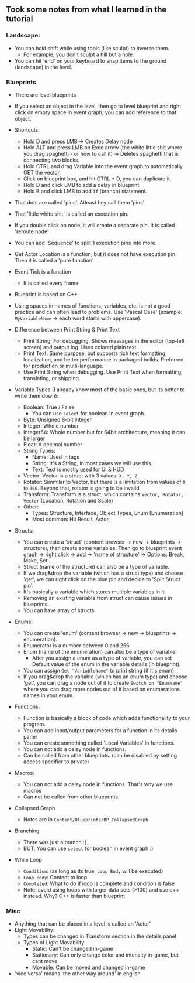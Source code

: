 ## Took some notes from what I learned in the tutorial

### Landscape:
- You can hold shift while using tools (like sculpt) to inverse them.
  - For example, you don't sculpt a hill but a hole.
- You can hit 'end' on your keyboard to snap items to the ground (landscape) in the level.

### Blueprints
- There are level blueprints
- If you select an object in the level, then go to level blueprint and right click on empty space in event graph, you can add reference to that object.
- Shortcuts:
  - Hold D and press LMB -> Creates Delay node
  - Hold ALT and press LMB on Exec arrow (the white little shit where you drag spaghetti - or how to call it) -> Deletes spaghetti that is connecting two blocks.
  - Hold CTRL and drag Variable into the event graph to automatically GET the vector.
  - Click on blueprint box, and hit CTRL + D, you can duplicate it.
  - Hold D and click LMB to add a delay in blueprint.
  - Hold B and click LMB to add `if` (branch) statement.

- That dots are called 'pins'. Atleast hey call them 'pins'
- That 'little white shit' is called an execution pin.
- If you double click on node, it will create a separate pin. It is called 'reroute node'
- You can add 'Sequence' to split 1 execution pins into more.

- Get Actor Location is a function, but it does not have execution pin. Then it is called a 'pure function'

- Event Tick is a function
  - It is called every frame

- Blueprint is based on C++

- Using spaces in names of functions, variables, etc. is not a good practice and can often lead to problems. Use 'Pascal Case' (example: `MyVariableName` -> each word starts with uppercase).

- Difference between Print String & Print Text
  - Print String: For debugging. Shows messages in the editor (top-left screen) and output log. Uses colored plain text.
  - Print Text: Same purpose, but supports rich text formatting, localization, and better performance in packaged builds. Preferred for production or multi-language.
  - Use Print String when debugging. Use Print Text when formatting, translating, or shipping.

- Variable Types (I already know most of the basic ones, but its better to write them down):
  - Boolean: True / False
    - You can use `select` for boolean in event graph.
  - Byte: Unsigned 8-bit integer
  - Integer: Whole number
  - Integer64: Whole number but for 64bit architecture, meaning it can be larger
  - Float: A decimal number
  - String Types:
    - Name: Used in tags
    - String: It's a String, in most cases we will use this.
    - Text: Text is mostly used for UI & HUD
  - Vector: Vector is a struct with 3 values: `X, Y, Z`.
  - Rotator: Simmilar to Vector, but there is a limitation from values of `0` to `360`. Beyond that, rotator is going to be invalid.
  - Transform: Transform is a struct, which contains `Vector, Rotator, Vector` (Location, Rotation and Scale)
  - Other:
    - Types: Structure, Interface, Object Types, Enum (Enumeration)
    - Most common: Hit Result, Actor, 

- Structs:
  - You can create a 'struct' (content browser -> new -> blueprints -> structure), then create some variables. Then go to blueprint event graph -> right click -> add -> 'name of structure' -> Options: Break, Make, Set...
  - Struct (name of the structure) can also be a type of variable.
  - If we drag&drop the variable (which has a struct type) and choose 'get', we can right click on the blue pin and decide to 'Split Struct pin'.
  - It's basically a variable which stores multiple variables in it
  - Removing an existing variable from struct can cause issues in blueprints.
  - You can have array of structs

- Enums:
  - You can create 'enum' (content browser -> new -> blueprints -> enumeration).
  - Enumerator is a number between 0 and 256
  - Enum (name of the enumeration) can also be a type of variable.
    - After you assign a enum as a type of variable, you can set Default value of the enum in the variable details (in blueprint).
  - You can assign `Get "VariableName"` to print string (if it's enum).
  - If you drag&drop the variable (which has an enum type) and choose 'get', you can drag a node out of it to create `Switch on "EnumName"` where you can drag more nodes out of it based on enumerations names in your enum.

- Functions:
  - Function is basically a block of code which adds functionality to your program. 
  - You can add input/output parameters for a function in its details panel
  - You can create something called 'Local Variables' in functions.
  - You can not add a delay node in functions.
  - Can be called from other blueprints. (can be disabled by setting access specifier to private)

- Macros:
  - You can not add a delay node in functions. That's why we use macros
  - Can not be called from other blueprints.

- Collapsed Graph
  - Notes are in `Content/Blueprints/BP_CollapsedGraph`

- Branching
  - There was just a branch :(
  - BUT, You can use `select` for boolean in event graph :)

- While Loop
  - `Condition`: (as long as its true, `Loop Body` will be executed)
  - `Loop Body`: Content to loop
  - `Completed`: What to do if loop is complete and condition is false
  - Note: avoid using loops with larger data sets (>100) and use c++ instead. Why? C++ is faster than blueprint

### Misc
- Anything that can be placed in a level is called an 'Actor'
- Light Movability:
  - Types can be changed in Transform section in the details panel
  - Types of Light Movability:
    - Static: Can't be changed in-game
    - Stationary: Can only change color and intensity in-game, but cant move
    - Movable: Can be moved and changed in-game
- 'vice versa' means 'the other way around' in english